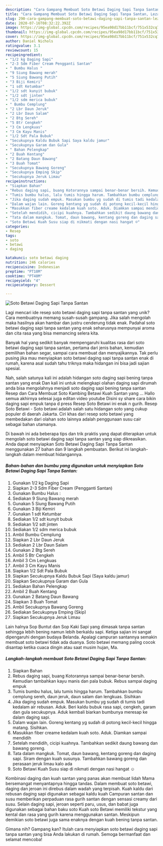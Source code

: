 ```yaml
---
description: "Cara Gampang Membuat Soto Betawi Daging Sapi Tanpa Santan, Lezat"
title: "Cara Gampang Membuat Soto Betawi Daging Sapi Tanpa Santan, Lezat"
slug: 290-cara-gampang-membuat-soto-betawi-daging-sapi-tanpa-santan-lezat
date: 2020-07-16T08:32:22.392Z
image: https://img-global.cpcdn.com/recipes/95ea98d17bb11bcf/751x532cq70/soto-betawi-daging-sapi-tanpa-santan-foto-resep-utama.jpg
thumbnail: https://img-global.cpcdn.com/recipes/95ea98d17bb11bcf/751x532cq70/soto-betawi-daging-sapi-tanpa-santan-foto-resep-utama.jpg
cover: https://img-global.cpcdn.com/recipes/95ea98d17bb11bcf/751x532cq70/soto-betawi-daging-sapi-tanpa-santan-foto-resep-utama.jpg
author: Daniel Nichols
ratingvalue: 3.1
reviewcount: 15
recipeingredient:
- "1/2 kg Daging Sapi"
- "2-3 Sdm Fiber Cream Pengganti Santan"
- " Bumbu Halus "
- "9 Siung Bawang merah"
- "5 Siung Bawang Putih"
- "3 Biji Kemiri"
- "1 sdt Ketumbar"
- "1/2 sdt kunyit bubuk"
- "1/2 sdt jinten"
- "1/2 sdm merica bubuk"
- " Bumbu Cemplung"
- "2 Lbr Daun Jeruk"
- "2 Lbr Daun Salam"
- "2 Btg Sereh"
- "5 Btr Cengkeh"
- "3 Cm Lengkuas"
- "3 Cm Kayu Manis"
- "1/2 Sdt Pala Bubuk"
- "Secukupnya Kaldu Bubuk Sapi Saya kaldu jamur"
- "Secukupnya Garam dan Gula"
- " Bahan Pelengkap"
- "2 Buah Kentang"
- "2 Batang Daun Bawang"
- "3 Buah Tomat"
- "Secukupnya Bawang Goreng"
- "Secukupnya Emping Skip"
- "Secukupnya Jeruk Limau"
recipeinstructions:
- "Siapkan Bahan"
- "Rebus daging sapi, buang Kotorannya sampai benar-benar bersih. Kemudian tambahkan kayu manis dan pala bubuk. Rebus sampai daging empuk"
- "Tumis bumbu halus, lalu tumis hingga harum. Tambahkan bumbu cemplung sereh, daun jeruk, daun salam dan lengkuas. Sisihkan"
- "Jika daging sudah empuk. Masukan bumbu yg sudah di tumis tadi kedalam air rebusan. Aduk. Beri kaldu bubuk rasa sapi, cengkeh, garam dan gula secukupnya. Aduk kembali biarkan bumbunya meresap ke dalam daging sapi."
- "Dalam wajan lain. Goreng kentang yg sudah di potong kecil-kecil hingga matang. Sisihkan."
- "Masukkan fiber creame kedalam kuah soto. Aduk. Diamkan sampai mendidih"
- "Setelah mendidih, cicipi kuahnya. Tambahkan sedikit daung bawang dan bawang goreng."
- "Tata dalam mangkuk. Tomat, daun bawang, kentang goreng dan daging sapi. Siram dengan kuah susunya. Tambahkan bawang goreng dan perasaan jeruk limau kalo ada"
- "Soto Betawi Kuah Susu siap di nikmati dengan nasi hangat ☺️"
categories:
- Resep
tags:
- soto
- betawi
- daging

katakunci: soto betawi daging 
nutrition: 246 calories
recipecuisine: Indonesian
preptime: "PT10M"
cooktime: "PT40M"
recipeyield: "4"
recipecategory: Dessert

---
```



![Soto Betawi Daging Sapi Tanpa Santan](https://img-global.cpcdn.com/recipes/95ea98d17bb11bcf/751x532cq70/soto-betawi-daging-sapi-tanpa-santan-foto-resep-utama.jpg)

Lagi mencari ide resep soto betawi daging sapi tanpa santan yang unik? Cara membuatnya memang susah-susah gampang. Jika salah mengolah maka hasilnya akan hambar dan justru cenderung tidak enak. Padahal soto betawi daging sapi tanpa santan yang enak seharusnya mempunyai aroma dan cita rasa yang bisa memancing selera kita.

Banyak hal yang sedikit banyak mempengaruhi kualitas rasa dari soto betawi daging sapi tanpa santan, pertama dari jenis bahan, kemudian pemilihan bahan segar, sampai cara membuat dan menyajikannya. Tak perlu pusing jika mau menyiapkan soto betawi daging sapi tanpa santan enak di rumah, karena asal sudah tahu triknya maka hidangan ini bisa jadi sajian spesial.

Nah, salah satunya kali ini adalah hidangan soto daging sapi bening tanpa santan yang enak Dan kali ini untuk melengkapi olahan daging sapi dirumah anda bisa mengolahnya menjadi soto daging sapi bening tanpa santan Resep dan Cara Membuat Soto Kambing Betawi Kuah Santan yang … Hallo semua akhirnya selesai juga editan video youtube Disini sy share cara bikin daging sapi empuk tanpa d press Resep Soto Betawi ini enak n gurih. Resep Soto Betawi - Soto betawi adalah salah satu hidangan soto yang cukup populer di daerah Jakarta. Ciri khas dari resep soto betawi yang membedakan dari olahan soto lainnya adalah penggunaan susu cair sebagai bahan utamanya.


Di bawah ini ada beberapa tips dan trik praktis yang dapat diterapkan untuk mengolah soto betawi daging sapi tanpa santan yang siap dikreasikan. Anda dapat menyiapkan Soto Betawi Daging Sapi Tanpa Santan menggunakan 27 bahan dan 9 langkah pembuatan. Berikut ini langkah-langkah dalam membuat hidangannya.

<!--inarticleads1-->

##### Bahan-bahan dan bumbu yang digunakan untuk menyiapkan Soto Betawi Daging Sapi Tanpa Santan:

1. Gunakan 1/2 kg Daging Sapi
1. Siapkan 2-3 Sdm Fiber Cream (Pengganti Santan)
1. Gunakan  Bumbu Halus :
1. Sediakan 9 Siung Bawang merah
1. Gunakan 5 Siung Bawang Putih
1. Gunakan 3 Biji Kemiri
1. Gunakan 1 sdt Ketumbar
1. Sediakan 1/2 sdt kunyit bubuk
1. Sediakan 1/2 sdt jinten
1. Sediakan 1/2 sdm merica bubuk
1. Ambil  Bumbu Cemplung
1. Siapkan 2 Lbr Daun Jeruk
1. Sediakan 2 Lbr Daun Salam
1. Gunakan 2 Btg Sereh
1. Ambil 5 Btr Cengkeh
1. Ambil 3 Cm Lengkuas
1. Ambil 3 Cm Kayu Manis
1. Siapkan 1/2 Sdt Pala Bubuk
1. Siapkan Secukupnya Kaldu Bubuk Sapi (Saya kaldu jamur)
1. Siapkan Secukupnya Garam dan Gula
1. Sediakan  Bahan Pelengkap
1. Ambil 2 Buah Kentang
1. Gunakan 2 Batang Daun Bawang
1. Siapkan 3 Buah Tomat
1. Ambil Secukupnya Bawang Goreng
1. Sediakan Secukupnya Emping (Skip)
1. Siapkan Secukupnya Jeruk Limau


Lain halnya Sop Buntut dan Sop Kaki Sapi yang dimasak tanpa santan sehingga lebih bening namun lebih berkaldu sapi. Ketiga sajian ini sangat dipengaruhi dengan budaya Belanda. Apalagi campuran santannya semakin membuat soto betawi tidak ada duanya. Soto betawi memang paling cocok disantap ketika cuaca dingin atau saat musim hujan, Ma. 

<!--inarticleads2-->

##### Langkah-langkah membuat Soto Betawi Daging Sapi Tanpa Santan:

1. Siapkan Bahan
1. Rebus daging sapi, buang Kotorannya sampai benar-benar bersih. Kemudian tambahkan kayu manis dan pala bubuk. Rebus sampai daging empuk
1. Tumis bumbu halus, lalu tumis hingga harum. Tambahkan bumbu cemplung sereh, daun jeruk, daun salam dan lengkuas. Sisihkan
1. Jika daging sudah empuk. Masukan bumbu yg sudah di tumis tadi kedalam air rebusan. Aduk. Beri kaldu bubuk rasa sapi, cengkeh, garam dan gula secukupnya. Aduk kembali biarkan bumbunya meresap ke dalam daging sapi.
1. Dalam wajan lain. Goreng kentang yg sudah di potong kecil-kecil hingga matang. Sisihkan.
1. Masukkan fiber creame kedalam kuah soto. Aduk. Diamkan sampai mendidih
1. Setelah mendidih, cicipi kuahnya. Tambahkan sedikit daung bawang dan bawang goreng.
1. Tata dalam mangkuk. Tomat, daun bawang, kentang goreng dan daging sapi. Siram dengan kuah susunya. Tambahkan bawang goreng dan perasaan jeruk limau kalo ada
1. Soto Betawi Kuah Susu siap di nikmati dengan nasi hangat ☺️


Kombinasi daging dan kuah santan yang panas akan membuat lidah Mama bersemangat menyantapnya hingga tandas. Dalam membuat soto betawi, daging dan jeroan ini direbus dalam wadah yang terpisah. Kuah kaldu dari rebusan daging sapi digunakan sebagai kaldu kuah Campuran santan dan susu memberikan perpaduan rasa gurih santan dengan sensasi creamy dari susu. Selain daging sapi, jeroan seperti paru, usus, dan babat juga digunakan sebagai bahan baku soto Kuah soto Betawi memiliki tekstur yang kental dan rasa yang gurih karena menggunakan santan. Meskipun demikian soto betawi juga sama enaknya dengan kuah bening tanpa santan. 

Gimana nih? Gampang kan? Itulah cara menyiapkan soto betawi daging sapi tanpa santan yang bisa Anda lakukan di rumah. Semoga bermanfaat dan selamat mencoba!
